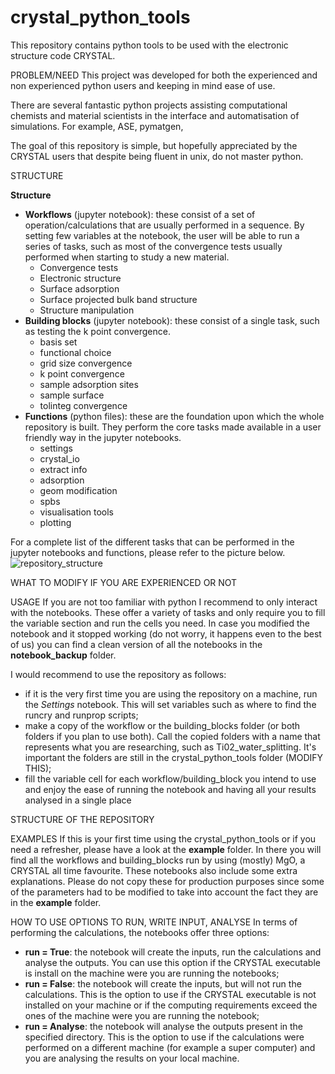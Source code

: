 # crystal_python_tools
This repository contains python tools to be used with the electronic structure code CRYSTAL.


PROBLEM/NEED
This project was developed for both the experienced and non experienced python users and keeping in mind ease of use.

There are several fantastic python projects assisting computational chemists and material scientists in the interface and automatisation of simulations. For example, ASE, pymatgen,

The goal of this repository is simple, but hopefully appreciated by the CRYSTAL users that despite being fluent in unix, do not master python.

STRUCTURE

<b>Structure</b>
<ul>
  <li><b>Workflows</b> (jupyter notebook): these consist of a set of operation/calculations that are usually performed in a sequence. By setting few variables at the notebook, the user will be able to run a series of tasks, such as most of the convergence tests usually performed when starting to study a new material.
    <ul>
      <li>Convergence tests</li>
      <li>Electronic structure</li>
      <li>Surface adsorption</li>
      <li>Surface projected bulk band structure</li>
      <li>Structure manipulation</li>
    </ul>
  </li>
  <li><b>Building blocks</b> (jupyter notebook): these consist of a single task, such as testing the k point convergence.
   <ul>
       <li>basis set</li>
       <li>functional choice</li>
       <li>grid size convergence</li>
       <li>k point convergence</li>
       <li>sample adsorption sites</li>
       <li>sample surface</li>
       <li>tolinteg convergence</li>           
   </ul>
   <li> <b>Functions</b> (python files): these are the foundation upon which the whole repository is built. They perform the core tasks made available in a user friendly way in the jupyter notebooks.
    <ul>
      <li>settings</li>
      <li>crystal_io</li>
      <li>extract info</li>
      <li>adsorption</li>
      <li>geom modification</li>
      <li>spbs</li>
      <li>visualisation tools</li>
      <li>plotting</li>      
    </ul>
  </li>
</ul>

For a complete list of the different tasks that can be performed in the jupyter notebooks and functions, please refer to the picture below.
![repository_structure](repository_structure.png)

WHAT TO MODIFY IF YOU ARE EXPERIENCED OR NOT

USAGE
If you are not too familiar with python I recommend to only interact with the notebooks. These offer a variety of tasks and only require you to fill the variable section and run the cells you need. In case you modified the notebook and it stopped working (do not worry, it happens even to the best of us) you can find a clean version of all the notebooks in the <b>notebook_backup</b> folder.

I would recommend to use the repository as follows:
<ul>
  <li>
  if it is the very first time you are using the repository on a machine, run the <i>Settings</i> notebook. This will set variables such as where to find the runcry and runprop scripts;
  </li>
  <li>
  make a copy of the workflow or the building_blocks folder (or both folders if you plan to use both). Call the copied folders with a name that represents what you are researching, such as Ti02_water_splitting. It's important the folders are still in the crystal_python_tools folder (MODIFY THIS);
  </li>
  <li>
  fill the variable cell for each workflow/building_block you intend to use and enjoy the ease of running the notebook and having all your results analysed in a single place
  </li>
</ul>

STRUCTURE OF THE REPOSITORY


EXAMPLES
If this is your first time using the crystal_python_tools or if you need a refresher, please have a look at the <b>example</b> folder. In there you will find all the workflows and building_blocks run by using (mostly) MgO, a CRYSTAL all time favourite. These notebooks also include some extra explanations. Please do not copy these for production purposes since some of the parameters had to be modified to take into account the fact they are in the <b>example</b> folder.

HOW TO USE
  OPTIONS TO RUN, WRITE INPUT, ANALYSE
In terms of performing the calculations, the notebooks offer three options:
<ul>
  <li>
  <b>run = True</b>: the notebook will create the inputs, run the calculations and analyse the outputs. You can use this option if the CRYSTAL executable is install on the machine were you are running the notebooks;
  </li>
  <li>
  <b>run = False</b>: the notebook will create the inputs, but will not run the calculations. This is the option to use if the CRYSTAL executable is not installed on your machine or if the computing requirements exceed the ones of the machine were you are running the notebook;
  </li>
  <li>
  <b>run = Analyse</b>: the notebook will analyse the outputs present in the specified directory. This is the option to use if the calculations were performed on a different machine (for example a super computer) and you are analysing the results on your local machine.
  </li>
